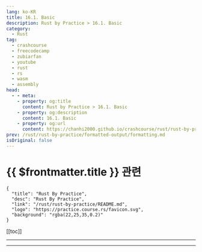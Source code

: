 ```yaml
---
lang: ko-KR
title: 16.1. Basic
description: Rust by Practice > 16.1. Basic
category: 
  - Rust
tag: 
  - crashcourse
  - freecodecamp
  - zubiarfan
  - youtube
  - rust
  - rs
  - wasm
  - assembly
head:
  - - meta:
    - property: og:title
      content: Rust by Practice > 16.1. Basic
    - property: og:description
      content: 16.1. Basic
    - property: og:url
      content: https://chanhi2000.github.io/crashcourse/rust/rust-by-practice/lifetime/basic.html
prev: /rust/rust-by-practice/formatted-output/formatting.md
isOriginal: false
---
```


# {{ $frontmatter.title }} 관련

```component VPCard
{
  "title": "Rust By Practice",
  "desc": "Rust By Practice",
  "link": "/rust/rust-by-practice/README.md",
  "logo": "https://practice.course.rs/favicon.svg",
  "background": "rgba(22,25,35,0.2)"
}
```

[[toc]]

---

<SiteInfo
  name="17.1 Basic | Rust By Practice"
  desc="17.1 Basic"
  url="https://practice.rs/lifetime/basic.html"
  logo="https://practice.course.rs/favicon.svg"
  preview="https://github.com/sunface/rust-by-practice/blob/master/en/assets/header.jpg?raw=true"/>

<!-- TODO: 작성 -->

---
